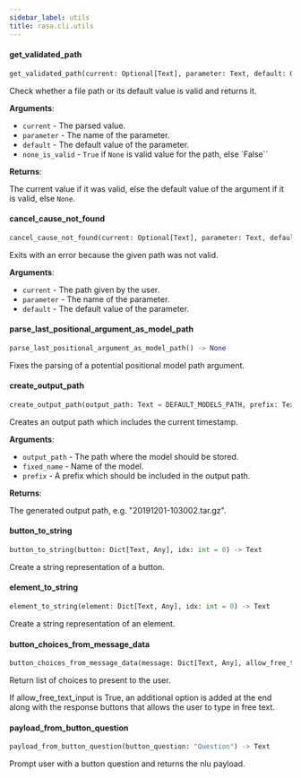 ```yaml
---
sidebar_label: utils
title: rasa.cli.utils
---
```


#### get\_validated\_path

```python
get_validated_path(current: Optional[Text], parameter: Text, default: Optional[Text] = None, none_is_valid: bool = False) -> Optional[Text]
```

Check whether a file path or its default value is valid and returns it.

**Arguments**:

- `current` - The parsed value.
- `parameter` - The name of the parameter.
- `default` - The default value of the parameter.
- `none_is_valid` - `True` if `None` is valid value for the path,
  else `False``
  

**Returns**:

  The current value if it was valid, else the default value of the
  argument if it is valid, else `None`.

#### cancel\_cause\_not\_found

```python
cancel_cause_not_found(current: Optional[Text], parameter: Text, default: Optional[Text]) -> None
```

Exits with an error because the given path was not valid.

**Arguments**:

- `current` - The path given by the user.
- `parameter` - The name of the parameter.
- `default` - The default value of the parameter.

#### parse\_last\_positional\_argument\_as\_model\_path

```python
parse_last_positional_argument_as_model_path() -> None
```

Fixes the parsing of a potential positional model path argument.

#### create\_output\_path

```python
create_output_path(output_path: Text = DEFAULT_MODELS_PATH, prefix: Text = "", fixed_name: Optional[Text] = None) -> Text
```

Creates an output path which includes the current timestamp.

**Arguments**:

- `output_path` - The path where the model should be stored.
- `fixed_name` - Name of the model.
- `prefix` - A prefix which should be included in the output path.
  

**Returns**:

  The generated output path, e.g. &quot;20191201-103002.tar.gz&quot;.

#### button\_to\_string

```python
button_to_string(button: Dict[Text, Any], idx: int = 0) -> Text
```

Create a string representation of a button.

#### element\_to\_string

```python
element_to_string(element: Dict[Text, Any], idx: int = 0) -> Text
```

Create a string representation of an element.

#### button\_choices\_from\_message\_data

```python
button_choices_from_message_data(message: Dict[Text, Any], allow_free_text_input: bool = True) -> List[Text]
```

Return list of choices to present to the user.

If allow_free_text_input is True, an additional option is added
at the end along with the response buttons that allows the user
to type in free text.

#### payload\_from\_button\_question

```python
payload_from_button_question(button_question: "Question") -> Text
```

Prompt user with a button question and returns the nlu payload.

